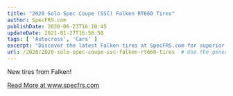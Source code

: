 ```yaml
---
title: "2020 Solo Spec Coupe (SSC) Falken RT660 Tires"
author: SpecFRS.com
publishDate: 2020-06-23T16:10:45
updateDate: 2021-01-27T16:58:50
tags: [ 'Autocross', 'Cars' ]
excerpt: "Discover the latest Falken tires at SpecFRS.com for superior performance and durability. Upgrade your ride today! #FalkenTires #SpecFRS"
url: /2020/2020-solo-spec-coupe-ssc-falken-rt660-tires  # Use the generated URL with year
---
```

<p>New tires from Falken!</p>  <a href="https://www.specfrs.com/2020-solo-spec-coupe-ssc-falken-rt660-tires">Read More at www.specfrs.com</a>

